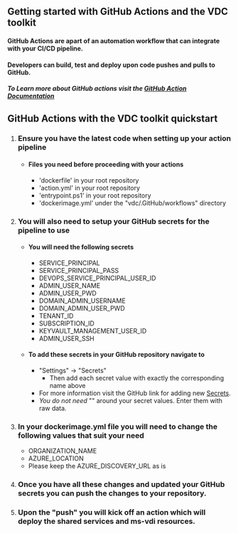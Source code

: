## Getting started with GitHub Actions and the VDC toolkit

#### GitHub Actions are apart of an automation workflow that can integrate with your CI/CD pipeline. 
#### Developers can build, test and deploy upon code pushes and pulls to GitHub.
##### To Learn more about GitHub actions visit the [GitHub Action Documentation](https://help.GitHub.com/en/actions)

## GitHub Actions with the VDC toolkit quickstart

1. ### Ensure you have the latest code when setting up your action pipeline
	- #### Files you need before proceeding with your actions
		- 'dockerfile' in your root repository
		- 'action.yml' in your root repository
		- 'entrypoint.ps1' in your root repository 
		- 'dockerimage.yml' under the "vdc/.GitHub/workflows" directory
	
2. ### You will also need to setup your GitHub secrets for the pipeline to use
	- #### You will need the following secrets
		- SERVICE_PRINCIPAL
		- SERVICE_PRINCIPAL_PASS
		- DEVOPS_SERVICE_PRINCIPAL_USER_ID
		- ADMIN_USER_NAME
		- ADMIN_USER_PWD
		- DOMAIN_ADMIN_USERNAME
		- DOMAIN_ADMIN_USER_PWD
		- TENANT_ID 
		- SUBSCRIPTION_ID
		- KEYVAULT_MANAGEMENT_USER_ID
		- ADMIN_USER_SSH 
			
	- #### To add these secrets in your GitHub repository navigate to 
		- "Settings" -> "Secrets"
			- Then add each secret value with exactly the corresponding name above			
		- For more information visit the GitHub link for adding new [Secrets](https://help.GitHub.com/en/actions/configuring-and-managing-workflows/creating-and-storing-encrypted-secrets).
		- *You do not need* "" around your secret values. Enter them with raw data.
	
3. ### In your dockerimage.yml file you will need to change the following values that suit your need
	- ORGANIZATION_NAME
	- AZURE_LOCATION
	- Please keep the AZURE_DISCOVERY_URL as is

4. ### Once you have all these changes and updated your GitHub secrets you can push the changes to your repository.
	
5. ### Upon the "push" you will kick off an action which will deploy the shared services and ms-vdi resources. 
